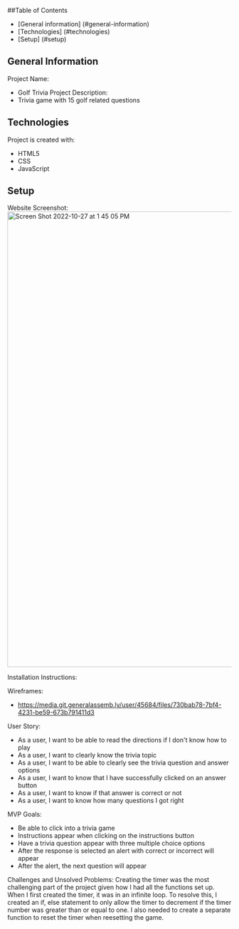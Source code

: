 ##Table of Contents

- [General information] (#general-information)
- [Technologies] (#technologies)
- [Setup] (#setup)

## General Information

Project Name:

- Golf Trivia
  Project Description:
- Trivia game with 15 golf related questions

## Technologies

Project is created with:

- HTML5
- CSS
- JavaScript

## Setup

Website Screenshot:
<img width="1024" alt="Screen Shot 2022-10-27 at 1 45 05 PM" src="https://user-images.githubusercontent.com/111073609/198361944-39c378a5-fa1c-48b9-9c02-0440b4611e58.png">

Installation Instructions:

Wireframes:

- https://media.git.generalassemb.ly/user/45684/files/730bab78-7bf4-4231-be59-673b791411d3

User Story:

- As a user, I want to be able to read the directions if I don't know how to play
- As a user, I want to clearly know the trivia topic
- As a user, I want to be able to clearly see the trivia question and answer options
- As a user, I want to know that I have successfully clicked on an answer button
- As a user, I want to know if that answer is correct or not
- As a user, I want to know how many questions I got right

MVP Goals:

- Be able to click into a trivia game
- Instructions appear when clicking on the instructions button
- Have a trivia question appear with three multiple choice options
- After the response is selected an alert with correct or incorrect will appear
- After the alert, the next question will appear

Challenges and Unsolved Problems:
Creating the timer was the most challenging part of the project given how I had all the functions set up. When I first created the timer, it was in an infinite loop. To resolve this, I created an if, else statement to only allow the timer to decrement if the timer number was greater than or equal to one. I also needed to create a separate function to reset the timer when reesetting the game.

